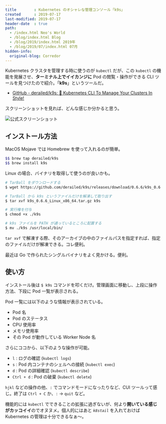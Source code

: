 ```yaml
---
title        : Kubernetes のオシャレな管理コンソール「k9s」
created      : 2019-07-17
last-modified: 2019-07-17
header-date  : true
path:
  - /index.html Neo's World
  - /blog/index.html Blog
  - /blog/2019/index.html 2019年
  - /blog/2019/07/index.html 07月
hidden-info:
  original-blog: Corredor
---
```


Kubernetes クラスタを管理する時に使うのが `kubectl` だが、この `kubectl` の機能を発展させ、**ターミナル上でイイカンジに** Pod の閲覧・操作ができる CLI ツールを見つけたので紹介。「**k9s**」というツールだ。

- [GitHub - derailed/k9s: 🐶 Kubernetes CLI To Manage Your Clusters In Style!](https://github.com/derailed/k9s)

スクリーンショットを見れば、どんな感じか分かると思う。

![公式スクリーンショット](https://github.com/derailed/k9s/raw/master/assets/screen_po.png)

## インストール方法

MacOS Mojave では Homebrew を使って入れるのが簡単。

```bash
$$ brew tap derailed/k9s
$$ brew install k9s
```

Linux の場合、バイナリを取得して使うのが良いかも。

```bash
# TarBall をダウンロードする
$ wget https://github.com/derailed/k9s/releases/download/0.6.6/k9s_0.6.6_Linux_x86_64.tar.gz

# TarBall から k9s というファイルだけを解凍して取り出す
$ tar xvf k9s_0.6.6_Linux_x86_64.tar.gz k9s

# 実行権を付与
$ chmod +x ./k9s

# k9s ファイルを PATH が通っているところに配置する
$ mv ./k9s /usr/local/bin/
```

`tar xvf` で解凍する際、そのアーカイブの中のファイルパスを指定すれば、指定のファイルだけが解凍できる。コレ便利。

最近は Go で作られたシングルバイナリをよく見かける。便利。

## 使い方

インストール後は `$ k9s` コマンドを叩くだけ。管理画面に移動し、上段に操作方法、下段に Pod 一覧が表示される。

Pod 一覧には以下のような情報が表示されている。

- Pod 名
- Pod のステータス
- CPU 使用率
- メモリ使用率
- その Pod が動作している Worker Node 名

さらにココから、以下のような操作が可能。

- `l` : ログの確認 (`kubectl logs`)
- `s` : Pod 内コンテナのシェルへの接続 (`kubectl exec`)
- `d` : Pod の詳細確認 (`kubectl describe`)
- `Ctrl + d` : Pod の破棄 (`kubectl delete`)

`hjkl` などの操作の他、`:` でコマンドモードになったりなど、CUI ツールって感じ。終了は `Ctrl + C` か、`:` → `quit` など。

機能的には `kubectl` でできることの拡張に過ぎないが、何より**開いている感じがカッコイイ**のでオヌヌメ。個人的にはあと *`k8stail`* を入れておけば Kubernetes の管理は十分できるなぁ〜。
